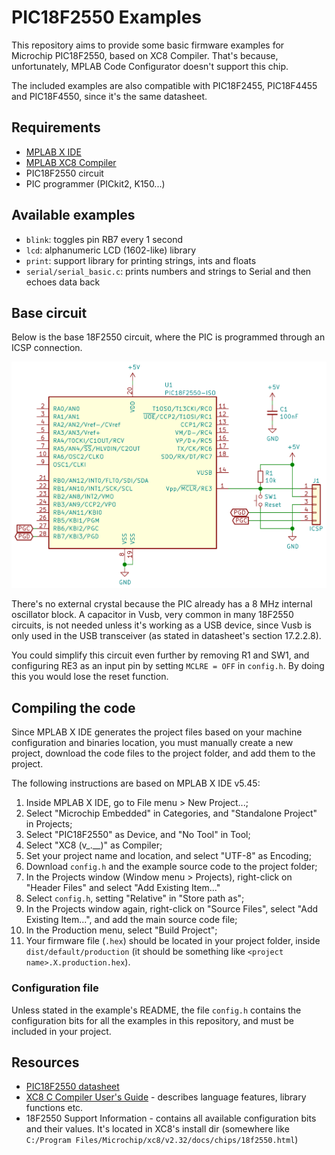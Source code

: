 # PIC18F2550 Examples

This repository aims to provide some basic firmware examples for Microchip
PIC18F2550, based on XC8 Compiler. That's because, unfortunately, MPLAB Code
Configurator doesn't support this chip.

The included examples are also compatible with PIC18F2455, PIC18F4455 and
PIC18F4550, since it's the same datasheet.

## Requirements

- [MPLAB X IDE]
- [MPLAB XC8 Compiler]
- PIC18F2550 circuit
- PIC programmer (PICkit2, K150...)

## Available examples

- `blink`: toggles pin RB7 every 1 second
- `lcd`: alphanumeric LCD (1602-like) library
- `print`: support library for printing strings, ints and floats
- `serial/serial_basic.c`: prints numbers and strings to Serial and then echoes
    data back

## Base circuit

Below is the base 18F2550 circuit, where the PIC is programmed through an ICSP
connection.

![Base PIC18F2550 circuit](docs/base_circuit.png)

There's no external crystal because the PIC already has a 8 MHz internal
oscillator block. A capacitor in Vusb, very common in many 18F2550 circuits, is
not needed unless it's working as a USB device, since Vusb is only used in the
USB transceiver (as stated in datasheet's section 17.2.2.8).

You could simplify this circuit even further by removing R1 and SW1, and
configuring RE3 as an input pin by setting `MCLRE = OFF` in `config.h`. By
doing this you would lose the reset function.

## Compiling the code

Since MPLAB X IDE generates the project files based on your machine
configuration and binaries location, you must manually create a new project,
download the code files to the project folder, and add them to the project.

The following instructions are based on MPLAB X IDE v5.45:

1. Inside MPLAB X IDE, go to File menu > New Project...;
2. Select "Microchip Embedded" in Categories, and "Standalone Project" in
    Projects;
3. Select "PIC18F2550" as Device, and "No Tool" in Tool;
4. Select "XC8 (v_.__)" as Compiler;
5. Set your project name and location, and select "UTF-8" as Encoding;
6. Download `config.h` and the example source code to the project folder;
7. In the Projects window (Window menu > Projects), right-click on "Header
    Files" and select "Add Existing Item..."
8. Select `config.h`, setting "Relative" in "Store path as";
9. In the Projects window again, right-click on "Source Files", select "Add
    Existing Item...", and add the main source code file;
10. In the Production menu, select "Build Project";
11. Your firmware file (`.hex`) should be located in your project folder,
    inside `dist/default/production` (it should be something like
    `<project name>.X.production.hex`).

### Configuration file

Unless stated in the example's README, the file `config.h` contains the
configuration bits for all the examples in this repository, and must be
included in your project.

## Resources

- [PIC18F2550 datasheet]
- [XC8 C Compiler User's Guide] - describes language features, library
    functions etc.
- 18F2550 Support Information - contains all available configuration bits and
    their values. It's located in XC8's install dir (somewhere like
    `C:/Program Files/Microchip/xc8/v2.32/docs/chips/18f2550.html`)

[MPLAB X IDE]: <https://www.microchip.com/en-us/development-tools-tools-and-software/mplab-x-ide>
[MPLAB XC8 Compiler]: <https://www.microchip.com/en-us/development-tools-tools-and-software/mplab-xc-compilers>
[PIC18F2550 datasheet]: <http://ww1.microchip.com/downloads/en/DeviceDoc/39632b.pdf>
[XC8 C Compiler User's Guide]: <http://ww1.microchip.com/downloads/en/DeviceDoc/50002053G.pdf>
